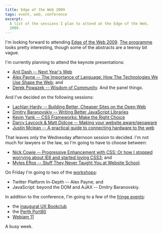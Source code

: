 ```yaml
---
title: Edge of the Web 2009
tags: event, web, conference
excerpt: 
  A list of the sessions I plan to attend at the Edge of the Web,
  2009.
---
```


I'm looking forward to attending [Edge of the Web 2009][1]. [The
programme](http://www.edgeoftheweb.org.au/program/) looks pretty
interesting, though some of the abstracts are a teensy bit vague. 

I'm currently planning to attend the keynote presentations:

* [Anil Dash --  Next Year's Web][9]
* [Alex Payne -- The Importance of Language: How The Technologies We
  Use Shape the Web][8]; and 
* [Derek Powazek -- Wisdom of Community][7]. And the panel thingo.

And I've decided on the following sessions:

* [Lachlan Hardy -- Building Better, Cheaper Sites on the Open Web][2]
* [Dmitry Baranovskiy -- Writing Better JavaScript Libraries][3]
* [Kevin Yank -- CSS Frameworks: Make the Right Choice][4]
* [Darcy Laycock & Matt Didcoe -- Making your website aware/geoaware][5]
* [Justin Mclean -- A practical guide to connecting hardware to the web][6]

That leaves only the Wednesday afternoon session to decided. I'm not much for lawyers or the law, so I'm going to have to choose between:

* [Nick Cowie -- Progressive Enhancement with CSS: Or how I stopped worrying about IE6 and started loving CSS3][10]; and
* [Myles Eftos -- Stuff They Never Taught You at Website School][11].

On Friday I'm going to two of the [workshops](http://www.edgeoftheweb.org.au/workshops/):

* Twitter Platform In-Depth -- Alex Payne; and
* JavaScript: beyond the DOM and AJAX -- Dmitry Baranovskiy.

In addition to the conference, I'm going to a few of the [fringe
events](http://www.edgeoftheweb.org.au/fringe-events/):

* the [inaugural UX Bookclub](http://forums.port80.asn.au/showthread.php?t=13483)
* the [Perth Port80](http://www.port80.asn.au/)
* [Webjam 11](http://webjam.com.au/webjam11)

A busy week.

[1]: http://www.edgeoftheweb.org.au/
[2]: http://www.edgeoftheweb.org.au/program/lachlan-hardy-building-better-cheaper-sites-on-the-open-web/
[3]: http://www.edgeoftheweb.org.au/program/dmitry-baranovskiy-writing-better-javascript-libraries/
[4]: http://www.edgeoftheweb.org.au/program/kevin-yank/
[5]: http://www.edgeoftheweb.org.au/program/darcy-laycock-matt-didcoe/
[6]: http://www.edgeoftheweb.org.au/program/justin-mclean/
[7]: http://www.edgeoftheweb.org.au/program/derek-powazek-wisdom-of-community/ 
[8]: http://www.edgeoftheweb.org.au/program/alex-payne/
[9]: http://www.edgeoftheweb.org.au/program/anil-dash/
[10]: http://www.edgeoftheweb.org.au/program/nick-cowie-progressive-enhancement-with-css-or-how-i-stopped-worrying-about-ie6-and-started-loving-css3/
[11]: http://www.edgeoftheweb.org.au/program/myles-eftos-stuff-they-never-taught-you-at-website-school/
